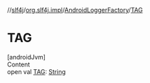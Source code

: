 //[slf4j](../../index.md)/[org.slf4j.impl](../index.md)/[AndroidLoggerFactory](index.md)/[TAG](-t-a-g.md)



# TAG  
[androidJvm]  
Content  
open val [TAG](-t-a-g.md): [String](https://developer.android.com/reference/kotlin/java/lang/String.html)  



